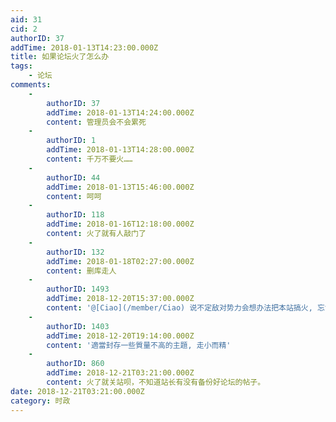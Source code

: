 ```yaml
---
aid: 31
cid: 2
authorID: 37
addTime: 2018-01-13T14:23:00.000Z
title: 如果论坛火了怎么办
tags:
    - 论坛
comments:
    -
        authorID: 37
        addTime: 2018-01-13T14:24:00.000Z
        content: 管理员会不会累死
    -
        authorID: 1
        addTime: 2018-01-13T14:28:00.000Z
        content: 千万不要火……
    -
        authorID: 44
        addTime: 2018-01-13T15:46:00.000Z
        content: 呵呵
    -
        authorID: 118
        addTime: 2018-01-16T12:18:00.000Z
        content: 火了就有人敲门了
    -
        authorID: 132
        addTime: 2018-01-18T02:27:00.000Z
        content: 删库走人
    -
        authorID: 1493
        addTime: 2018-12-20T15:37:00.000Z
        content: '@[Ciao](/member/Ciao) 说不定敌对势力会想办法把本站搞火, 忘记本站哪个帖子了, 好像说本站小学生都进来了...'
    -
        authorID: 1403
        addTime: 2018-12-20T19:14:00.000Z
        content: '適當封存一些質量不高的主題, 走小而精'
    -
        authorID: 860
        addTime: 2018-12-21T03:21:00.000Z
        content: 火了就关站呗，不知道站长有没有备份好论坛的帖子。
date: 2018-12-21T03:21:00.000Z
category: 时政
---
```



